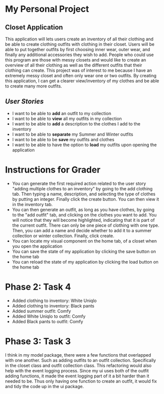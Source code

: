 # My Personal Project

## Closet Application

This application will lets users create an inventory of all their clothing and be able to create clothing outfits with clothing in their closet. 
Users will be able to put together outfits by first choosing inner wear, outer wear, and finally any additional accessories they wish to add. 
People who could use this program are those with messy closets and would like to create an overview of all their clothing as well as
the different outfits that their clothing can create. This project was of interest to me because I have an extremely messy closet and often 
only wear one or two outfits. By creating this application, I can get a clearer view/inventory of my clothes and be able to create many more outfits.

## *User Stories*
- I want to be able to **add** an outfit to my collection
- I want to be able to **view** all my outfits in my collection
- I want to be able to **add** a description to the clothes I add to the inventory
- I want to be able to **separate** my Summer and Winter outfits
- I want to be able to be **save** my outfits and clothes 
- I want to be able to have the option to **load** my outfits upon opening the application


# Instructions for Grader
- You can generate the first required action related to the user story "adding multiple clothes to an inventory" by going to the add clothing tab. Then typing a name, description, and selecting the type of clothes by putting an integer. Finally click the create button. You can then view it in the inventory tab.
- You can then generate an outfit, as long as you have clothes, by going to the "add outfit" tab, and clicking on the clothes you want to add. You will notice that they will become highlighted, indicating that it is part of the current outfit. There can only be one piece of clothing with one type. Then, you can add a name and decide whether to add it to a summer collection or winter collection. Finally, click create. 
- You can locate my visual component on the home tab, of a closet when you open the application
- You can save the state of my application by clicking the save button on the home tab
- You can reload the state of my application by clicking the load button on the home tab


# Phase 2: Task 4
- Added clothing to inventory: White Uniqlo
- Added clothing to inventory: Black pants
- Added summer outfit: Comfy 
- Added White Uniqlo to outfit: Comfy
- Added Black pants to outfit: Comfy

# Phase 3: Task 3
I think in my model package, there were a few functions that
overlapped with one another. Such as adding outfits to an outfit collection.
Specifically in the closet class and outfit collection class. This refactoring would also help with the event logging process.
Since my ui uses both of the outfit adding functions, it made the event logging part of it a bit harder than it needed to be. 
Thus only having one function to create an outfit, it would fix and tidy the code up in the ui package.
